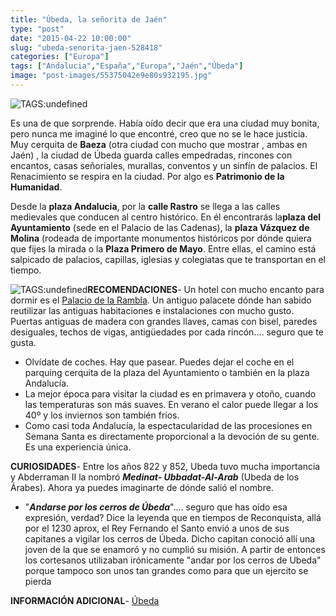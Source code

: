 ```yaml
---
title: "Úbeda, la señorita de Jaén"
type: "post"
date: "2015-04-22 10:00:00"
slug: "ubeda-senorita-jaen-528418"
categories: ["Europa"]
tags: ["Andalucia","España","Europa","Jaén","Úbeda"]
image: "post-images/55375042e9e80s932195.jpg"
---
```


![ TAGS:undefined](post-images/55375042e9e80s932195.jpg "panorámica de Ubeda by Juan Carlos Guijarro - Flickr Creative Commons")

Es una de que sorprende. Había oído decir que era una ciudad muy bonita, pero nunca me imaginé lo que encontré, creo que no se le hace justicia. Muy cerquita de **Baeza** (otra ciudad con mucho que mostrar , ambas en Jaén) , la ciudad de Úbeda guarda calles empedradas, rincones con encantos, casas señoriales, murallas, conventos y un sinfín de palacios. El Renacimiento se respira en la ciudad. Por algo es **Patrimonio de la Humanidad**.  
  
Desde la **plaza Andalucia**, por la **calle Rastro** se llega a las calles medievales que conducen al centro histórico. En él encontrarás la**plaza del Ayuntamiento** (sede en el Palacio de las Cadenas), la **plaza Vázquez de Molina** (rodeada de importante monumentos históricos por dónde quiera que fijes la mirada o la **Plaza Primero de Mayo**. Entre ellas, el camino está salpicado de palacios, capillas, iglesias y colegiatas que te transportan en el tiempo.  
  
![ TAGS:undefined](post-images/528418-225860.jpg "ubeda by elpoto/jose mª")**RECOMENDACIONES**- Un hotel con mucho encanto para dormir es el [Palacio de la Rambla](http://www.booking.com/hotel/es/palaciodelarambla.html?aid=1294466&no_rooms=1&group_adults=1). Un antiguo palacete dónde han sabido reutilizar las antiguas habitaciones e instalaciones con mucho gusto. Puertas antiguas de madera con grandes llaves, camas con bisel, paredes desiguales, techos de vigas, antigüedades por cada rincón.... seguro que te gusta.
- Olvídate de coches. Hay que pasear. Puedes dejar el coche en el parquing cerquita de la plaza del Ayuntamiento o también en la plaza Andalucía.
- La mejor época para visitar la ciudad es en primavera y otoño, cuando las temperaturas son más suaves. En verano el calor puede llegar a los 40º y los inviernos son también fríos.
- Como casi toda Andalucía, la espectacularidad de las procesiones en Semana Santa es directamente proporcional a la devoción de su gente. Es una experiencia única.

**CURIOSIDADES**- Entre los años 822 y 852, Ubeda tuvo mucha importancia y Abderraman II la nombró ***Medinat- Ubbadat-Al-Arab*** (Ubeda de los Árabes). Ahora ya puedes imaginarte de dónde salió el nombre.
- "***Andarse por los cerros de Úbeda***".... seguro que has oído esa expresión, verdad? Dice la leyenda que en tiempos de Reconquista, allá por el 1230 aprox, el Rey Fernando el Santo envió a unos de sus capitanes a vigilar los cerros de Úbeda. Dicho capitan conoció allí una joven de la que se enamoró y no cumplió su misión. A partir de entonces los cortesanos utilizaban irónicamente "andar por los cerros de Ubeda" porque tampoco son unos tan grandes como para que un ejercito se pierda

**INFORMACIÓN ADICIONAL**- [Úbeda](http://www.ubeda.com/)